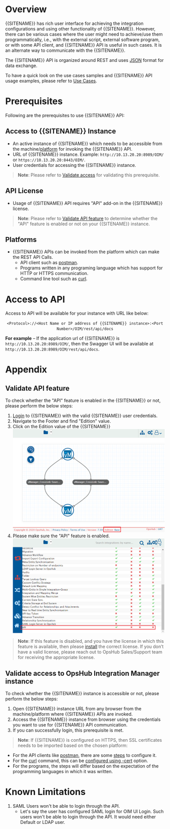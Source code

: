 # Overview

{{SITENAME}} has rich user interface for achieving the integration configurations and using other functionality of {{SITENAME}}. However, there can be various cases where the user might need to achieve/use them programmatically, i.e., with the external script, external software program, or with some API client, and {{SITENAME}} API is useful in such cases. It is an alternate way to communicate with the {{SITENAME}}.

The {{SITENAME}} API is organized around REST and uses [JSON](https://www.json.org/json-en.html) format for data exchange.

To have a quick look on the use cases samples and {{SITENAME}} API usage examples, please refer to [Use Cases](sample-use-cases.md).

# Prerequisites

Following are the prerequisites to use {{SITENAME}} API:

## Access to {{SITENAME}} Instance

- An active instance of {{SITENAME}} which needs to be accessible from the machine/[platform](#platforms) for invoking the {{SITENAME}} API.
- URL of {{SITENAME}} instance. Example: `http://10.13.20.20:8989/OIM/` or `https://10.13.20.20:8443/OIM/`.
- User credentials for accessing the {{SITENAME}} instance.  
>**Note**: Please refer to [Validate access](#validate-access-to-opshub-integration-manager-instance) for validating this prerequisite.

## API License

- Usage of {{SITENAME}} API requires "API" add-on in the {{SITENAME}} license.  
>**Note**: Please refer to [Validate API feature](#validate-api-feature) to determine whether the "API" feature is enabled or not on your {{SITENAME}} instance.

## Platforms

- {{SITENAME}} APIs can be invoked from the platform which can make the REST API Calls.
  - API client such as [postman](https://www.postman.com/).
  - Programs written in any programing language which has support for HTTP or HTTPS communication.
  - Command line tool such as [curl](https://curl.se/).

# Access to API

Access to API will be available for your instance with URL like below:

<center><code>&lt;Protocol&gt;://&lt;Host Name or IP address of {{SITENAME}} instance&gt;:&lt;Port Number&gt;/OIM/rest/api/docs</code></center>

**For example** – If the application url of {{SITENAME}} is `http://10.13.20.20:8989/OIM/`, then the Swagger UI will be available at `http://10.13.20.20:8989/OIM/rest/api/docs`.

# Appendix

## Validate API feature

To check whether the "API" feature is enabled in the {{SITENAME}} or not, please perform the below steps:

1. [Login](../../getting-started/logging-in.md) to {{SITENAME}} with the valid {{SITENAME}} user credentials.
2. Navigate to the Footer and find "Edition" value.
3. Click on the Edition value of the {{SITENAME}}  
   ![Edition](../../assets/API1.png)
4. Please make sure the "API" feature is enabled.  
   ![API Feature](../../assets/API2.png)  
 >**Note**: If this feature is disabled, and you have the license in which this feature is available, then please [install](Managing_Licenses) the correct license. If you don’t have a valid license, please reach out to OpsHub Sales/Support team for receiving the appropriate license.

## Validate access to OpsHub Integration Manager instance

To check whether the {{SITENAME}} instance is accessible or not, please perform the below steps:

1. Open {{SITENAME}} instance URL from any browser from the machine/platform where {{SITENAME}} APIs are invoked.
2. Access the {{SITENAME}} instance from browser using the credentials you want to use for {{SITENAME}} API communication.
3. If you can successfully login, this prerequisite is met.  
 >**Note**: If {{SITENAME}} is configured on HTTPS, then SSL certificates needs to be imported based on the chosen platform:
   - For the API clients like [postman](https://www.postman.com/), there are some [steps](https://learning.postman.com/docs/sending-requests/certificates/) to configure it.
   - For the [curl](https://curl.se/) command, this can be [configured using -cert](https://curl.se/docs/manpage.html) option.
   - For the programs, the steps will differ based on the expectation of the programming languages in which it was written.

# Known Limitations

1. SAML Users won't be able to login through the API.
   - Let's say the user has configured SAML login for OIM UI Login. Such users won't be able to login through the API. It would need either Default or LDAP user.


